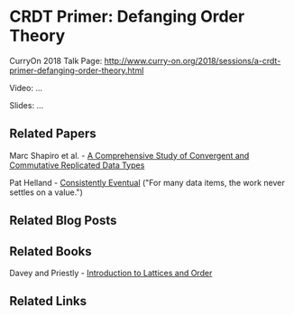 # CRDT Primer: Defanging Order Theory

CurryOn 2018 Talk Page: http://www.curry-on.org/2018/sessions/a-crdt-primer-defanging-order-theory.html

Video: ...

Slides: ...

## Related Papers

Marc Shapiro et al. - [A Comprehensive Study of Convergent and Commutative Replicated Data Types](https://hal.inria.fr/inria-00555588/document)  

Pat Helland - [Consistently Eventual](https://queue.acm.org/detail.cfm?id=3226077) ("For many data items, the work never settles on a value.")

## Related Blog Posts

## Related Books

Davey and Priestly - [Introduction to Lattices and Order](https://www.amazon.com/Introduction-Lattices-Order-B-Davey/dp/0521784514/ref=sr_1_1?ie=UTF8&qid=1529245541&sr=8-1&keywords=order+theory)  

## Related Links
